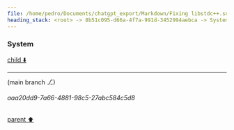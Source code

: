 ```yaml
---
file: /home/pedro/Documents/chatgpt_export/Markdown/Fixing libstdc++.so.6 Error.md
heading_stack: <root> -> 8b51c095-d66a-4f7a-991d-3452994aebca -> System -> 61adaf37-62f1-42a5-a9c5-c5a1e7422948 -> System
---
```

### System

[child ⬇️](#aaa20dd9-7a66-4881-98c5-27abc584c5d8)

---

(main branch ⎇)
###### aaa20dd9-7a66-4881-98c5-27abc584c5d8
[parent ⬆️](#61adaf37-62f1-42a5-a9c5-c5a1e7422948)
